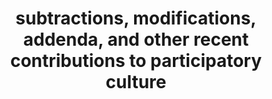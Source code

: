 ---
ee_id_show: '198'
site: '1'
type: '5'
title: subtractions, modifications, addenda, and other recent contributions to participatory
  culture
url: subtractions-modifications-addenda-and-other-recent-contributions-to-partic
live_url: ''
year: '2006'
venue: Team Gallery
state_country: New York
pitch: "​Show that wz about re-using content / techniques. "
ps: ''
imgs: Team-NewYork-2006-09-install-1-database.jpg,Team-NewYork-2006-09-install-2-database.jpg,Team-NewYork-2006-09-install-3-database.jpg
things: "[156] 2006-011 Untitled After Lucier - 2006-011-untitled-after-lucier,[33]
  2006-004 Colors - 2006-004-colors,[157] 2006-002 Untitled Translation Exercise -
  2006-002-untitled-translation-exercise,[31] 2006-003 The Bruce Springsteen Born
  to Run Glockenspiel Addendum (Vinyl) - 2006-003-the-bruce-springsteen-born-to-run-glockenspiel-addendum,[32]
  2006-001 Sweet 16 - sweet16"
layout: shows
---